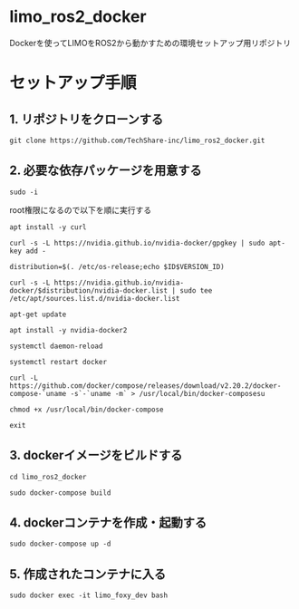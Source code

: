 # limo_ros2_docker
Dockerを使ってLIMOをROS2から動かすための環境セットアップ用リポジトリ

# セットアップ手順

## 1. リポジトリをクローンする

~~~
git clone https://github.com/TechShare-inc/limo_ros2_docker.git
~~~

## 2. 必要な依存パッケージを用意する

~~~
sudo -i
~~~

root権限になるので以下を順に実行する

~~~
apt install -y curl

curl -s -L https://nvidia.github.io/nvidia-docker/gpgkey | sudo apt-key add -

distribution=$(. /etc/os-release;echo $ID$VERSION_ID)

curl -s -L https://nvidia.github.io/nvidia-docker/$distribution/nvidia-docker.list | sudo tee /etc/apt/sources.list.d/nvidia-docker.list

apt-get update

apt install -y nvidia-docker2

systemctl daemon-reload

systemctl restart docker

curl -L https://github.com/docker/compose/releases/download/v2.20.2/docker-compose-`uname -s`-`uname -m` > /usr/local/bin/docker-composesu

chmod +x /usr/local/bin/docker-compose

exit
~~~



## 3. dockerイメージをビルドする

~~~
cd limo_ros2_docker

sudo docker-compose build
~~~

## 4. dockerコンテナを作成・起動する

~~~
sudo docker-compose up -d
~~~

## 5. 作成されたコンテナに入る

~~~
sudo docker exec -it limo_foxy_dev bash
~~~

